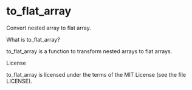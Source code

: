 # to_flat_array
Convert nested array to flat array.

What is to_flat_array?

to_flat_array is a function to transform nested arrays to flat arrays.

License

to_flat_array is licensed under the terms of the MIT License (see the file LICENSE).
